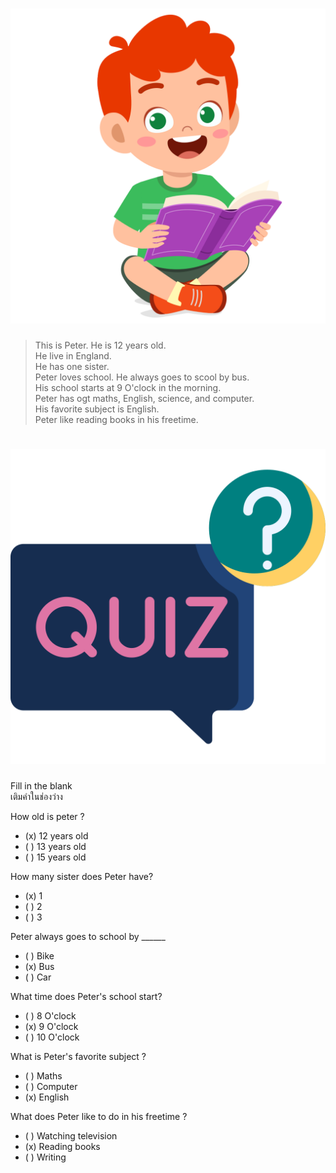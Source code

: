 
# ![](/media/icons/peter.svg) 

> This is Peter. He is 12 years old.  
> He live in England.  
> He has one sister.  
> Peter loves school. He always goes to scool by bus.  
> His school starts at 9 O'clock in the morning.  
> Peter has ogt maths, English, science, and computer.  
> His favorite subject is English.  
> Peter like reading books in his freetime.  

# ![icon](/media/icons/quiz.svg) 

<div class="title">Fill in the blank</div><div class="desc">เติมคำในช่องว่าง</div>

How old is peter ?
 - (x) 12 years old
 - ( ) 13 years old
 - ( ) 15 years old

How many sister does Peter have?
 - (x) 1
 - ( ) 2
 - ( ) 3

Peter always goes to school by ______
 - ( ) Bike
 - (x) Bus
 - ( ) Car

What time does Peter's school start?
- ( ) 8 O'clock
- (x) 9 O'clock
- ( ) 10 O'clock

What is Peter's favorite subject ?
- ( ) Maths
- ( ) Computer
- (x) English

What does Peter like to do in his freetime ?
- ( ) Watching television
- (x) Reading books
- ( ) Writing